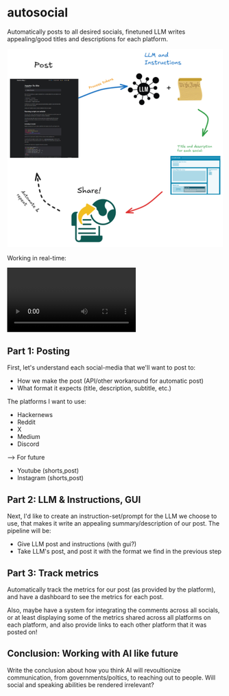 # autosocial
Automatically posts to all desired socials, finetuned LLM writes appealing/good titles and descriptions for each platform.

![cycle](cycle.png)

Working in real-time:

<video src="posting/images/Recording 2025-03-02 110834.mp4"  controls></video>

## Part 1: Posting

First, let's understand each social-media that we'll want to post to:
- How we make the post (API/other workaround for automatic post)
- What format it expects (title, description, subtitle, etc.)

The platforms I want to use:
- Hackernews
- Reddit
- X
- Medium
- Discord

--> For future
- Youtube (shorts,post) 
- Instagram (shorts,post)


## Part 2: LLM & Instructions, GUI
Next, I'd like to create an instruction-set/prompt for the LLM we choose to use, that makes it write an appealing summary/description of our post. The pipeline will be:

- Give LLM post and instructions (with gui?)
- Take LLM's post, and post it with the format we find in the previous step

## Part 3: Track metrics
Automatically track the metrics for our post (as provided by the platform), and have a dashboard to see the metrics for each post.

Also, maybe have a system for integrating the comments across all socials, or at least displaying some of the metrics shared across all platforms on each platform, and also provide links to each other platform that it was posted on!

## Conclusion: Working with AI like future

Write the conclusion about how you think AI will revoultionize communication, from governments/poltics, to reaching out to people. Will social and speaking abilities be rendered irrelevant?